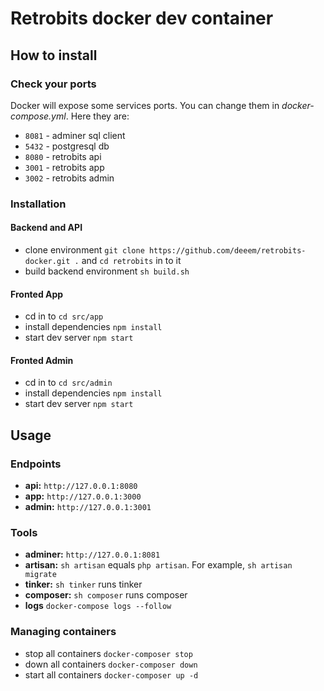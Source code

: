 # Retrobits docker dev container

## How to install

### Check your ports
Docker will expose some services ports. You can change them in *docker-compose.yml*. Here they are:
* `8081` - adminer sql client
* `5432` - postgresql db
* `8080` - retrobits api
* `3001` - retrobits app
* `3002` - retrobits admin

### Installation
#### Backend and API
* clone environment `git clone https://github.com/deeem/retrobits-docker.git .` and `cd retrobits` in to it
* build backend environment `sh build.sh`
#### Fronted App
* cd in to `cd src/app`
* install dependencies `npm install`
* start dev server `npm start`
#### Fronted Admin
* cd in to `cd src/admin`
* install dependencies `npm install`
* start dev server `npm start`


## Usage

### Endpoints
* **api:** `http://127.0.0.1:8080`
* **app:** `http://127.0.0.1:3000`
* **admin:** `http://127.0.0.1:3001`

### Tools
* **adminer:** `http://127.0.0.1:8081`
* **artisan:** `sh artisan` equals `php artisan`. For example, `sh artisan migrate`
* **tinker:** `sh tinker` runs tinker
* **composer:** `sh composer` runs composer
* **logs** `docker-compose logs --follow`


### Managing containers
* stop all containers `docker-composer stop`
* down all containers `docker-composer down`
* start all containers `docker-composer up -d`
